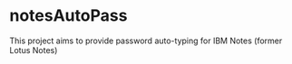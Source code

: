 # notesAutoPass
This project aims to provide password auto-typing for IBM Notes (former Lotus Notes)
